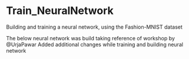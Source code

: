 # Train_NeuralNetwork
Building and training a neural network, using the Fashion-MNIST dataset

The below neural network was build taking reference of workshop by @UrjaPawar
Added additional changes while training and building neural network
